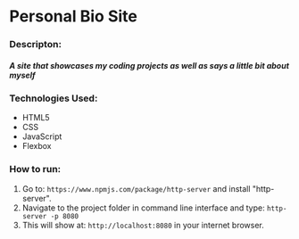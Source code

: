 # Personal Bio Site

### Descripton:
##### A site that showcases my coding projects as well as says a little bit about myself


### Technologies Used: 
* HTML5
* CSS
* JavaScript
* Flexbox

### How to run:

1. Go to: `https://www.npmjs.com/package/http-server` and install "http-server".  
2. Navigate to the project folder in command line interface and type: `http-server -p 8080`  
3. This will show at: `http://localhost:8080` in your internet browser.  